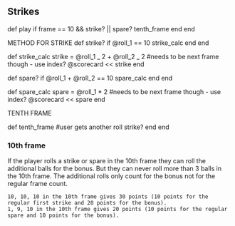 ## Strikes

def play
if frame == 10 && strike? || spare?
tenth_frame
end
end

METHOD FOR STRIKE
def strike?
if @roll_1 == 10
strike_calc
end
end

def strike_calc
strike = @roll_1 _ 2 + @roll_2 _ 2 #needs to be next frame though - use index?
@scorecard << strike
end

def spare?
if @roll_1 + @roll_2 == 10
spare_calc
end
end

def spare_calc
spare = @roll_1 \* 2 #needs to be next frame though - use index?
@scorecard << spare
end

TENTH FRAME

def tenth_frame
#user gets another roll
strike?
end
end

### 10th frame

If the player rolls a strike or spare in the 10th frame they can roll the additional balls for the bonus. But they can never roll more than 3 balls in the 10th frame. The additional rolls only count for the bonus not for the regular frame count.

    10, 10, 10 in the 10th frame gives 30 points (10 points for the regular first strike and 20 points for the bonus).
    1, 9, 10 in the 10th frame gives 20 points (10 points for the regular spare and 10 points for the bonus).
